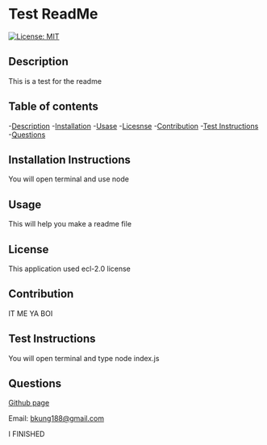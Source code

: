 # Test ReadMe
  [![License: MIT](https://img.shields.io/badge/License-undefined-yellow.svg)](https://opensource.org/licenses/MIT)
  
  ## Description
  This is a test for the readme

  ## Table of contents
  -[Description](#description)
  -[Installation](#installation)
  -[Usase](#usage)
  -[Licesnse](#license)
  -[Contribution](#contribution)
  -[Test Instructions](#test)
  -[Questions](#questions)
  
  ## Installation Instructions
  You will open terminal and use node
  
  ## Usage
  This will help you make a readme file
  
  ## License
  
  This application used ecl-2.0 license
  
  ## Contribution
  IT ME YA BOI
  
  ## Test Instructions
  You will open terminal and type node index.js 
  
  ## Questions
  [Github page](http://github.com/beanardk)
  
  Email: bkung188@gmail.com
  
  I FINISHED